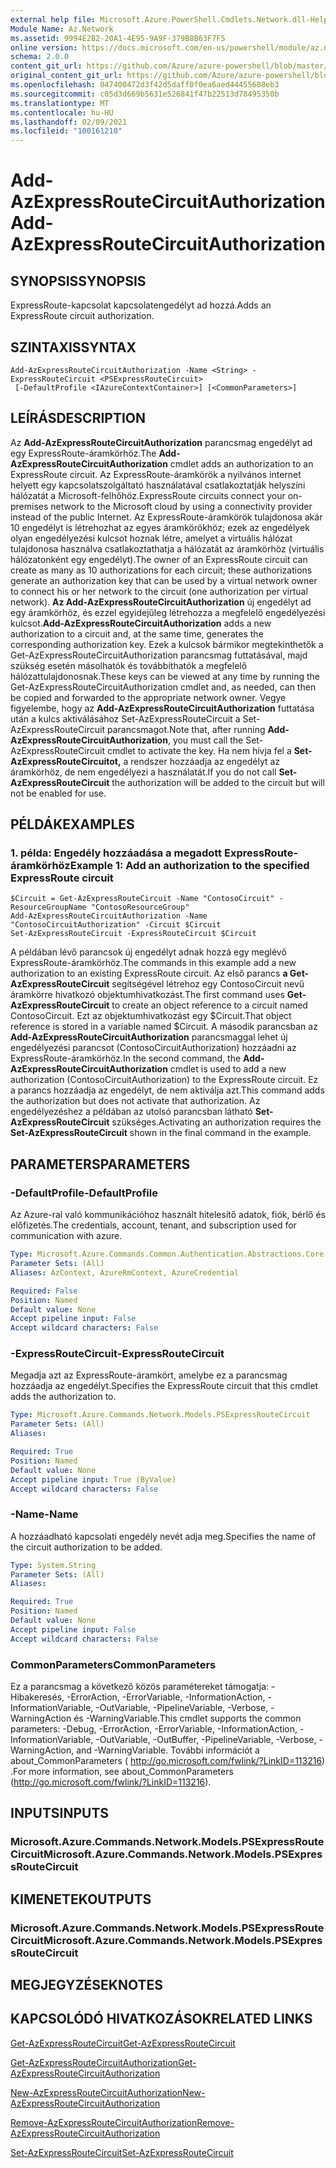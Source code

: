 ```yaml
---
external help file: Microsoft.Azure.PowerShell.Cmdlets.Network.dll-Help.xml
Module Name: Az.Network
ms.assetid: 9994E2B2-20A1-4E95-9A9F-379B8B63F7F5
online version: https://docs.microsoft.com/en-us/powershell/module/az.network/add-azexpressroutecircuitauthorization
schema: 2.0.0
content_git_url: https://github.com/Azure/azure-powershell/blob/master/src/Network/Network/help/Add-AzExpressRouteCircuitAuthorization.md
original_content_git_url: https://github.com/Azure/azure-powershell/blob/master/src/Network/Network/help/Add-AzExpressRouteCircuitAuthorization.md
ms.openlocfilehash: 047400472d3f42d5daff0f0ea6aed44455608eb3
ms.sourcegitcommit: c05d3d669b5631e526841f47b22513d78495350b
ms.translationtype: MT
ms.contentlocale: hu-HU
ms.lasthandoff: 02/09/2021
ms.locfileid: "100161210"
---
```

# <span data-ttu-id="73933-101">Add-AzExpressRouteCircuitAuthorization</span><span class="sxs-lookup"><span data-stu-id="73933-101">Add-AzExpressRouteCircuitAuthorization</span></span>

## <span data-ttu-id="73933-102">SYNOPSIS</span><span class="sxs-lookup"><span data-stu-id="73933-102">SYNOPSIS</span></span>
<span data-ttu-id="73933-103">ExpressRoute-kapcsolat kapcsolatengedélyt ad hozzá.</span><span class="sxs-lookup"><span data-stu-id="73933-103">Adds an ExpressRoute circuit authorization.</span></span>

## <span data-ttu-id="73933-104">SZINTAXIS</span><span class="sxs-lookup"><span data-stu-id="73933-104">SYNTAX</span></span>

```
Add-AzExpressRouteCircuitAuthorization -Name <String> -ExpressRouteCircuit <PSExpressRouteCircuit>
 [-DefaultProfile <IAzureContextContainer>] [<CommonParameters>]
```

## <span data-ttu-id="73933-105">LEÍRÁS</span><span class="sxs-lookup"><span data-stu-id="73933-105">DESCRIPTION</span></span>
<span data-ttu-id="73933-106">Az **Add-AzExpressRouteCircuitAuthorization** parancsmag engedélyt ad egy ExpressRoute-áramkörhöz.</span><span class="sxs-lookup"><span data-stu-id="73933-106">The **Add-AzExpressRouteCircuitAuthorization** cmdlet adds an authorization to an ExpressRoute circuit.</span></span> <span data-ttu-id="73933-107">Az ExpressRoute-áramkörök a nyilvános internet helyett egy kapcsolatszolgáltató használatával csatlakoztatják helyszíni hálózatát a Microsoft-felhőhöz.</span><span class="sxs-lookup"><span data-stu-id="73933-107">ExpressRoute circuits connect your on-premises network to the Microsoft cloud by using a connectivity provider instead of the public Internet.</span></span> <span data-ttu-id="73933-108">Az ExpressRoute-áramkörök tulajdonosa akár 10 engedélyt is létrehozhat az egyes áramkörökhöz; ezek az engedélyek olyan engedélyezési kulcsot hoznak létre, amelyet a virtuális hálózat tulajdonosa használva csatlakoztathatja a hálózatát az áramkörhöz (virtuális hálózatonként egy engedélyt).</span><span class="sxs-lookup"><span data-stu-id="73933-108">The owner of an ExpressRoute circuit can create as many as 10 authorizations for each circuit; these authorizations generate an authorization key that can be used by a virtual network owner to connect his or her network to the circuit (one authorization per virtual network).</span></span> <span data-ttu-id="73933-109">**Az Add-AzExpressRouteCircuitAuthorization** új engedélyt ad egy áramkörhöz, és ezzel egyidejűleg létrehozza a megfelelő engedélyezési kulcsot.</span><span class="sxs-lookup"><span data-stu-id="73933-109">**Add-AzExpressRouteCircuitAuthorization** adds a new authorization to a circuit and, at the same time, generates the corresponding authorization key.</span></span> <span data-ttu-id="73933-110">Ezek a kulcsok bármikor megtekinthetők a Get-AzExpressRouteCircuitAuthorization parancsmag futtatásával, majd szükség esetén másolhatók és továbbíthatók a megfelelő hálózattulajdonosnak.</span><span class="sxs-lookup"><span data-stu-id="73933-110">These keys can be viewed at any time by running the Get-AzExpressRouteCircuitAuthorization cmdlet and, as needed, can then be copied and forwarded to the appropriate network owner.</span></span>
<span data-ttu-id="73933-111">Vegye figyelembe, hogy az **Add-AzExpressRouteCircuitAuthorization** futtatása után a kulcs aktiválásához Set-AzExpressRouteCircuit a Set-AzExpressRouteCircuit parancsmagot.</span><span class="sxs-lookup"><span data-stu-id="73933-111">Note that, after running **Add-AzExpressRouteCircuitAuthorization**, you must call the Set-AzExpressRouteCircuit cmdlet to activate the key.</span></span> <span data-ttu-id="73933-112">Ha nem hívja fel a **Set-AzExpressRouteCircuitot,** a rendszer hozzáadja az engedélyt az áramkörhöz, de nem engedélyezi a használatát.</span><span class="sxs-lookup"><span data-stu-id="73933-112">If you do not call **Set-AzExpressRouteCircuit** the authorization will be added to the circuit but will not be enabled for use.</span></span>

## <span data-ttu-id="73933-113">PÉLDÁK</span><span class="sxs-lookup"><span data-stu-id="73933-113">EXAMPLES</span></span>

### <span data-ttu-id="73933-114">1. példa: Engedély hozzáadása a megadott ExpressRoute-áramkörhöz</span><span class="sxs-lookup"><span data-stu-id="73933-114">Example 1: Add an authorization to the specified ExpressRoute circuit</span></span>
```
$Circuit = Get-AzExpressRouteCircuit -Name "ContosoCircuit" -ResourceGroupName "ContosoResourceGroup"
Add-AzExpressRouteCircuitAuthorization -Name "ContosoCircuitAuthorization" -Circuit $Circuit
Set-AzExpressRouteCircuit -ExpressRouteCircuit $Circuit
```

<span data-ttu-id="73933-115">A példában lévő parancsok új engedélyt adnak hozzá egy meglévő ExpressRoute-áramkörhöz.</span><span class="sxs-lookup"><span data-stu-id="73933-115">The commands in this example add a new authorization to an existing ExpressRoute circuit.</span></span> <span data-ttu-id="73933-116">Az első parancs **a Get-AzExpressRouteCircuit** segítségével létrehoz egy ContosoCircuit nevű áramkörre hivatkozó objektumhivatkozást.</span><span class="sxs-lookup"><span data-stu-id="73933-116">The first command uses **Get-AzExpressRouteCircuit** to create an object reference to a circuit named ContosoCircuit.</span></span> <span data-ttu-id="73933-117">Ezt az objektumhivatkozást egy $Circuit.</span><span class="sxs-lookup"><span data-stu-id="73933-117">That object reference is stored in a variable named $Circuit.</span></span>
<span data-ttu-id="73933-118">A második parancsban az **Add-AzExpressRouteCircuitAuthorization** parancsmaggal lehet új engedélyezési parancsot (ContosoCircuitAuthorization) hozzáadni az ExpressRoute-áramkörhöz.</span><span class="sxs-lookup"><span data-stu-id="73933-118">In the second command, the **Add-AzExpressRouteCircuitAuthorization** cmdlet is used to add a new authorization (ContosoCircuitAuthorization) to the ExpressRoute circuit.</span></span> <span data-ttu-id="73933-119">Ez a parancs hozzáadja az engedélyt, de nem aktiválja azt.</span><span class="sxs-lookup"><span data-stu-id="73933-119">This command adds the authorization but does not activate that authorization.</span></span> <span data-ttu-id="73933-120">Az engedélyezéshez a példában az utolsó parancsban látható **Set-AzExpressRouteCircuit** szükséges.</span><span class="sxs-lookup"><span data-stu-id="73933-120">Activating an authorization requires the **Set-AzExpressRouteCircuit** shown in the final command in the example.</span></span>

## <span data-ttu-id="73933-121">PARAMETERS</span><span class="sxs-lookup"><span data-stu-id="73933-121">PARAMETERS</span></span>

### <span data-ttu-id="73933-122">-DefaultProfile</span><span class="sxs-lookup"><span data-stu-id="73933-122">-DefaultProfile</span></span>
<span data-ttu-id="73933-123">Az Azure-ral való kommunikációhoz használt hitelesítő adatok, fiók, bérlő és előfizetés.</span><span class="sxs-lookup"><span data-stu-id="73933-123">The credentials, account, tenant, and subscription used for communication with azure.</span></span>

```yaml
Type: Microsoft.Azure.Commands.Common.Authentication.Abstractions.Core.IAzureContextContainer
Parameter Sets: (All)
Aliases: AzContext, AzureRmContext, AzureCredential

Required: False
Position: Named
Default value: None
Accept pipeline input: False
Accept wildcard characters: False
```

### <span data-ttu-id="73933-124">-ExpressRouteCircuit</span><span class="sxs-lookup"><span data-stu-id="73933-124">-ExpressRouteCircuit</span></span>
<span data-ttu-id="73933-125">Megadja azt az ExpressRoute-áramkört, amelybe ez a parancsmag hozzáadja az engedélyt.</span><span class="sxs-lookup"><span data-stu-id="73933-125">Specifies the ExpressRoute circuit that this cmdlet adds the authorization to.</span></span>

```yaml
Type: Microsoft.Azure.Commands.Network.Models.PSExpressRouteCircuit
Parameter Sets: (All)
Aliases:

Required: True
Position: Named
Default value: None
Accept pipeline input: True (ByValue)
Accept wildcard characters: False
```

### <span data-ttu-id="73933-126">-Name</span><span class="sxs-lookup"><span data-stu-id="73933-126">-Name</span></span>
<span data-ttu-id="73933-127">A hozzáadható kapcsolati engedély nevét adja meg.</span><span class="sxs-lookup"><span data-stu-id="73933-127">Specifies the name of the circuit authorization to be added.</span></span>

```yaml
Type: System.String
Parameter Sets: (All)
Aliases:

Required: True
Position: Named
Default value: None
Accept pipeline input: False
Accept wildcard characters: False
```

### <span data-ttu-id="73933-128">CommonParameters</span><span class="sxs-lookup"><span data-stu-id="73933-128">CommonParameters</span></span>
<span data-ttu-id="73933-129">Ez a parancsmag a következő közös paramétereket támogatja: -Hibakeresés, -ErrorAction, -ErrorVariable, -InformationAction, -InformationVariable, -OutVariable, -PipelineVariable, -Verbose, -WarningAction és -WarningVariable.</span><span class="sxs-lookup"><span data-stu-id="73933-129">This cmdlet supports the common parameters: -Debug, -ErrorAction, -ErrorVariable, -InformationAction, -InformationVariable, -OutVariable, -OutBuffer, -PipelineVariable, -Verbose, -WarningAction, and -WarningVariable.</span></span> <span data-ttu-id="73933-130">További információt a about_CommonParameters ( http://go.microsoft.com/fwlink/?LinkID=113216) .</span><span class="sxs-lookup"><span data-stu-id="73933-130">For more information, see about_CommonParameters (http://go.microsoft.com/fwlink/?LinkID=113216).</span></span>

## <span data-ttu-id="73933-131">INPUTS</span><span class="sxs-lookup"><span data-stu-id="73933-131">INPUTS</span></span>

### <span data-ttu-id="73933-132">Microsoft.Azure.Commands.Network.Models.PSExpressRouteCircuit</span><span class="sxs-lookup"><span data-stu-id="73933-132">Microsoft.Azure.Commands.Network.Models.PSExpressRouteCircuit</span></span>

## <span data-ttu-id="73933-133">KIMENETEK</span><span class="sxs-lookup"><span data-stu-id="73933-133">OUTPUTS</span></span>

### <span data-ttu-id="73933-134">Microsoft.Azure.Commands.Network.Models.PSExpressRouteCircuit</span><span class="sxs-lookup"><span data-stu-id="73933-134">Microsoft.Azure.Commands.Network.Models.PSExpressRouteCircuit</span></span>

## <span data-ttu-id="73933-135">MEGJEGYZÉSEK</span><span class="sxs-lookup"><span data-stu-id="73933-135">NOTES</span></span>

## <span data-ttu-id="73933-136">KAPCSOLÓDÓ HIVATKOZÁSOK</span><span class="sxs-lookup"><span data-stu-id="73933-136">RELATED LINKS</span></span>

[<span data-ttu-id="73933-137">Get-AzExpressRouteCircuit</span><span class="sxs-lookup"><span data-stu-id="73933-137">Get-AzExpressRouteCircuit</span></span>](./Get-AzExpressRouteCircuit.md)

[<span data-ttu-id="73933-138">Get-AzExpressRouteCircuitAuthorization</span><span class="sxs-lookup"><span data-stu-id="73933-138">Get-AzExpressRouteCircuitAuthorization</span></span>](./Get-AzExpressRouteCircuitAuthorization.md)

[<span data-ttu-id="73933-139">New-AzExpressRouteCircuitAuthorization</span><span class="sxs-lookup"><span data-stu-id="73933-139">New-AzExpressRouteCircuitAuthorization</span></span>](./New-AzExpressRouteCircuitAuthorization.md)

[<span data-ttu-id="73933-140">Remove-AzExpressRouteCircuitAuthorization</span><span class="sxs-lookup"><span data-stu-id="73933-140">Remove-AzExpressRouteCircuitAuthorization</span></span>](./Remove-AzExpressRouteCircuitAuthorization.md)

[<span data-ttu-id="73933-141">Set-AzExpressRouteCircuit</span><span class="sxs-lookup"><span data-stu-id="73933-141">Set-AzExpressRouteCircuit</span></span>](./Set-AzExpressRouteCircuit.md)
